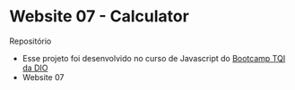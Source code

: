 # Website 07 - Calculator

Repositório
- Esse projeto foi desenvolvido no curso de Javascript do [Bootcamp TQI da DIO](https://www.dio.me/bootcamp/tqi-fullstack-developer)
- Website 07